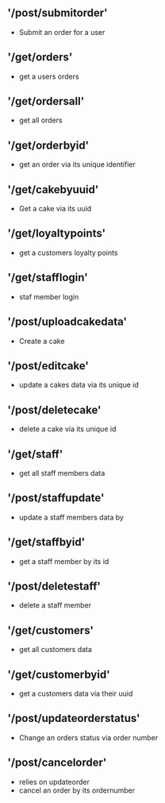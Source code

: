 
## '/post/submitorder'
- Submit an order for a user

## '/get/orders'
- get a users orders

## '/get/ordersall'
- get all orders

## '/get/orderbyid'
- get an order via its unique identifier

## '/get/cakebyuuid'
- Get a cake via its uuid

## '/get/loyaltypoints'
- get a customers loyalty points

## '/get/stafflogin'
- staf member login

## '/post/uploadcakedata'
- Create a cake 

## '/post/editcake'
- update a cakes data via its unique id

## '/post/deletecake'
- delete a cake via its unique id

## '/get/staff'
- get all staff members data

## '/post/staffupdate'
- update a staff members data by

## '/get/staffbyid'
- get a staff member by its id

## '/post/deletestaff'
- delete a staff member

## '/get/customers'
- get all customers data

## '/get/customerbyid'
- get a customers data via their uuid

## '/post/updateorderstatus'
- Change an orders status via order number

## '/post/cancelorder'
- relies on updateorder
- cancel an order by its ordernumber